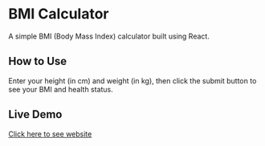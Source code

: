 # BMI Calculator  

A simple BMI (Body Mass Index) calculator built using React.  

## How to Use  
Enter your height (in cm) and weight (in kg), then click the submit button to see your BMI and health status.  

## Live Demo  
[Click here to see website](https://getthebmi.netlify.app)  
